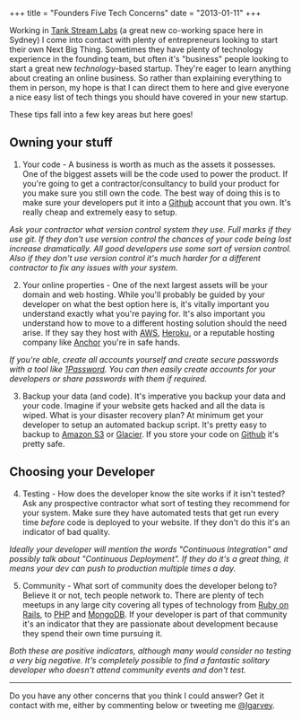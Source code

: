 +++
title = "Founders Five Tech Concerns"
date = "2013-01-11"
+++

Working in [Tank Stream Labs](http://www.tankstreamlabs.com) (a great new co-working space here in Sydney) I come
into contact with plenty of entrepreneurs looking to start their own Next Big
Thing. Sometimes they have plenty of technology experience in the founding team,
but often it's "business" people looking to start a great new
*technology*-based startup. They're eager to learn anything about creating an
online business. So rather than explaining everything to them in person, my
hope is that I can direct them to here and give everyone a nice easy list of
tech things you should have covered in your new startup.

These tips fall into a few key areas but here goes!
<!-- more -->
Owning your stuff
-----------------

1) Your code - A business is worth as much as the assets it possesses. One of
the biggest assets will be the code used to power the product. If you're going
to get a contractor/consultancy to build your product for you make sure you
still own the code. The best way of doing this is to make sure your developers
put it into a [Github](http://github.com) account that you own. It's really cheap and extremely easy
to setup.

*Ask your contractor what version control system they use. Full marks if they
use git. If they don't use version control the chances of your code being lost
increase dramatically. All good developers use some sort of version control.
Also if they don't use version control it's much harder for a different
contractor to fix any issues with your system.*

2) Your online properties - One of the next largest assets will be your domain
and web hosting. While you'll probably be guided by your developer on what the
best option here is, it's vitally important you understand exactly what you're
paying for. It's also important you understand how to move to a different
hosting solution should the need arise. If they say they host with
[AWS](http://aws.amazon.com/), [Heroku](http://heroku.com),
or a reputable hosting company like [Anchor](http://www.anchor.com.au) you're in safe hands.

*If you're able, create all accounts yourself and create secure passwords with a
tool like [1Password](https://agilebits.com/onepassword). You can then easily create accounts for your developers or
share passwords with them if required.*

3) Backup your data (and code). It's imperative you backup your data and your
code. Imagine if your website gets hacked and all the data is wiped. What is
your disaster recovery plan? At minimum get your developer to setup an automated
backup script. It's pretty easy to backup to [Amazon
S3](http://aws.amazon.com/s3/) or [Glacier](http://aws.amazon.com/glacier/). If you store
your code on [Github](http://github.com) it's pretty safe.

Choosing your Developer
-----------------------

4) Testing - How does the developer know the site works if it isn't tested? Ask
any prospective contractor what sort of testing they recommend for your system.
Make sure they have automated tests that get run every time *before* code is
deployed to your website. If they don't do this it's an indicator of bad
quality.

*Ideally your developer will mention the words "Continuous Integration" and
possibly talk about "Continuous Deployment".  If they do it's a great thing, it
means your dev can push to production multiple times a day.*

5) Community - What sort of community does the developer belong to? Believe it
or not, tech people network to. There are plenty of tech meetups in any large
city covering all types of technology from [Ruby on Rails](http://ruby.org.au/),
to [PHP](http://sydphp.org/) and [MongoDB](http://mongodb.meetup.com/).
If your developer is part of that community it's an indicator that they are
passionate about development because they spend their own time pursuing it.

*Both these are positive indicators, although many would consider no testing a
very big negative. It's completely possible to find a fantastic solitary
developer who doesn't attend community events and don't test.*

----

Do you have any other concerns that you think I could answer? Get it contact
with me, either by commenting below or tweeting me
[@lgarvey](https://twitter.com/lgarvey).
